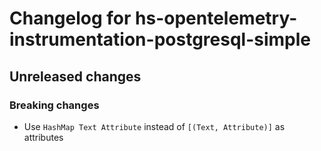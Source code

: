 # Changelog for hs-opentelemetry-instrumentation-postgresql-simple

## Unreleased changes

### Breaking changes

- Use `HashMap Text Attribute` instead of `[(Text, Attribute)]` as attributes
